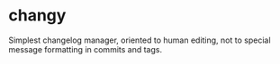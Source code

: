 # changy
Simplest changelog manager, oriented to human editing, not to special message formatting in commits and tags.

